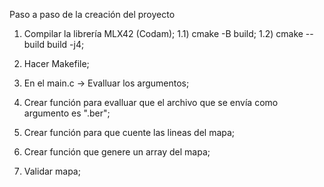 Paso a paso de la creación del proyecto

1) Compilar la librería MLX42 (Codam);
	1.1) cmake -B build;
	1.2) cmake --build build -j4;

2) Hacer Makefile;
3) En el main.c -> Evalluar los argumentos;
4) Crear función para evalluar que el archivo que se envía como argumento es ".ber";
5) Crear función para que cuente las lineas del mapa;
6) Crear función que genere un array del mapa;
7) Validar mapa;